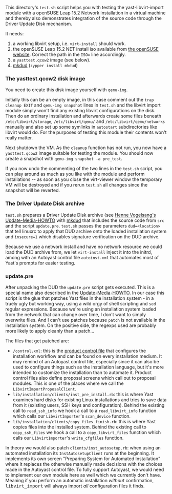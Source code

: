 This directory's `test.sh` script helps you with testing the yast-libvirt-import module with a openSUSE Leap 15.2 Network installation in a virtual machine and thereby also demonstrates integration of the source code through the Driver Update Disk mechanism.

It needs:
1. a working libvirt setup, i.e. `virt-install` should work.
2. the openSUSE Leap 15.2 NET install iso available from [the openSUSE website](https://software.opensuse.org/distributions/leap). Correct the path in the `ISO=` line accordingly.
3. a `yasttest.qcow2` image (see below).
4. [mkdud](https://github.com/openSUSE/mkdud) (`zypper install mkdud`)

### The yasttest.qcow2 disk image

You need to create this disk image yourself with `qemu-img`. 

Initially this can be an empty image, in this case comment out the `trap cleanup EXIT` and `qemu-img snapshot` lines in `test.sh` and the libvirt import module simply won't find any existing libvirt configurations on the disk. Then do an ordinary installation and afterwards create some files beneath `/etc/libvirt/storage`, `/etc/libvirt/qemu/` and `/etc/libvirt/qemu/networks` manually and also set up some symlinks in `autostart` subdirectories like libvirt would do. For the purposes of testing this module their contents won't really matter.

Next shutdown the VM. As the `cleanup` function has not run, you now have a `yasttest.qcow2` image suitable for testing the module. You should now create a snapshot with `qemu-img snapshot -a pre_test`.

If you now undo the commenting of the two lines in the `test.sh` script, you can play around as much as you like with the module and perform installations -- as soon as you close the virt-viewer window the temporary VM will be destroyed and if you rerun `test.sh` all changes since the snapshot will be reverted.

### The Driver Update Disk archive

`test.sh` prepares a Driver Update Disk archive (see [Henne Vogelsang's Update-Media-HOWTO](https://ftp.suse.com/pub/people/hvogel/Update-Media-HOWTO/) with [mkdud](https://github.com/openSUSE/mkdud) that includes the source code from `src` and the script `update.pre`. `test.sh` passes the parameters `dud=<location>` that tell linuxrc to apply that DUD archive onto the loaded installation system and `insecure=1` which disables signature verification on the DUD archive.

Because we use a network install and have no network resource we could load the DUD archive from, we let `virt-install` inject it into the initrd, among with an Autoyast control file `autoinst.xml` that automates most of Yast's prompts for easier testing.

### update.pre

After unpacking the DUD the `update.pre` script gets executed. This is a special name also described in the [Update-Media-HOWTO](https://ftp.suse.com/pub/people/hvogel/Update-Media-HOWTO/). In our case this script is the glue that patches Yast files in the installation system - in a truely ugly but working way, using a wild orgy of shell scripting and `sed` regular expressions. Because we're using an installation system loaded from the network that can change over time, I don't want to simply overwrite files. And I can't use patches because `patch` is not available in the installation system. On the positive side, the regexps used are probably more likely to apply cleanly than a patch...

The files that get patched are:

- `/control.xml`: this is the [product control file](https://github.com/yast/yast-installation/blob/master/doc/control-file.md) that configures the installation workflow and can be found on every installation medium. It may remind of an Autoyast control file, especially since it can also be used to configure things such as the installation language, but it's more intended to customize the installation than to automate it. Product control files also define proposal screens which call out to proposal modules. This is one of the places where we call the `LibvirtImportProposalClient`.
- `lib/installation/clients/inst_pre_install.rb`: this is where Yast examines hard disks for existing Linux installations and tries to save data from it (existing users, SSH keys and configuration). Behind the existing call to `read_ssh_info` we hook a call to a `read_libvirt_info` function which calls our `LibvirtImporter`'s `scan_device` function.
- `lib/installation/clients/copy_files_finish.rb`: this is where Yast copies files into the installed system. Behind the existing call to `copy_ssh_files` we hook a call to a `copy_libvirt_files` function which calls our `LibvirtImporter`'s `write_cfgfiles` function.

In theory we would also patch `clients/inst_autosetup.rb`: when using an automated installation its `InstAutosetupClient` runs at the beginning. It implements its own screen "Preparing System for Automated Installation" where it replaces the otherwise manually made decisions with the choices made in the Autoyast control file. To fully support Autoyast, we would need to implement our own module here as well which we currently don't have. Meaning if you perform an automatic installation *without* confirmation, <tt>libvirt_import</tt> will always import *all* configuration files it finds.

